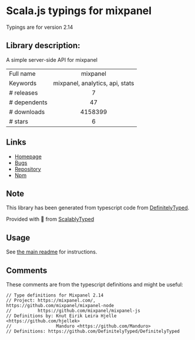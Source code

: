 
# Scala.js typings for mixpanel

Typings are for version 2.14

## Library description:
A simple server-side API for mixpanel

|                    |                 |
| ------------------ | :-------------: |
| Full name          | mixpanel |
| Keywords           | mixpanel, analytics, api, stats |
| # releases         | 7 |
| # dependents       | 47 |
| # downloads        | 4158399 |
| # stars            | 6 |

## Links
- [Homepage](https://github.com/mixpanel/mixpanel-node)
- [Bugs](https://github.com/mixpanel/mixpanel-node/issues)
- [Repository](https://github.com/mixpanel/mixpanel-node)
- [Npm](https://www.npmjs.com/package/mixpanel)
    


## Note
This library has been generated from typescript code from [DefinitelyTyped](https://definitelytyped.org).

Provided with :purple_heart: from [ScalablyTyped](https://github.com/oyvindberg/ScalablyTyped)

## Usage
See [the main readme](../../readme.md) for instructions.

## Comments

These comments are from the typescript definitions and might be useful:
```
// Type definitions for Mixpanel 2.14
// Project: https://mixpanel.com/, https://github.com/mixpanel/mixpanel-node
//          https://github.com/mixpanel/mixpanel-js
// Definitions by: Knut Eirik Leira Hjelle <https://github.com/hjellek>
//                 Manduro <https://github.com/Manduro>
// Definitions: https://github.com/DefinitelyTyped/DefinitelyTyped

```

